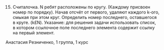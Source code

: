 15. Считалочка. N ребят расположены по кругу. (Каждому присвоен номер по порядку). Начав отсчёт от первого, удаляют каждого k-ого, смыкая при этом круг. Определить номер последнего, оставшегося в круге. (k£N). Указание: для решения задачи использовать список, в котором ссылочное поле последнего элемента содержит ссылку на первый элемент.

Анастасия Резниченко, 1 группа, 1 курс
